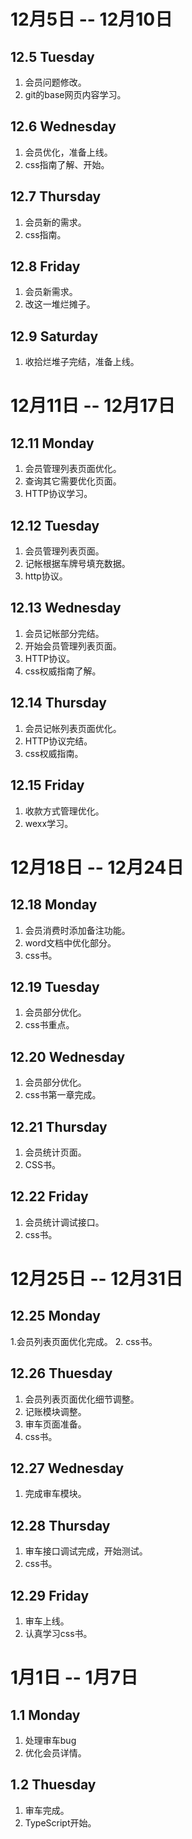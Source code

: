 # 12月5日 -- 12月10日

## 12.5 Tuesday
1. 会员问题修改。
2. git的base网页内容学习。

## 12.6 Wednesday
1. 会员优化，准备上线。
2. css指南了解、开始。

## 12.7 Thursday
1. 会员新的需求。
2. css指南。

## 12.8 Friday
1. 会员新需求。
2. 改这一堆烂摊子。

## 12.9 Saturday
1. 收拾烂堆子完结，准备上线。

# 12月11日 -- 12月17日

## 12.11 Monday
1. 会员管理列表页面优化。
2. 查询其它需要优化页面。
3. HTTP协议学习。

## 12.12 Tuesday
1. 会员管理列表页面。
2. 记帐根据车牌号填充数据。
3. http协议。

## 12.13 Wednesday
1. 会员记帐部分完结。
2. 开始会员管理列表页面。
3. HTTP协议。
4. css权威指南了解。

## 12.14 Thursday
1. 会员记帐列表页面优化。
2. HTTP协议完结。
3. css权威指南。

## 12.15 Friday
1. 收款方式管理优化。
2. wexx学习。

# 12月18日 -- 12月24日

## 12.18 Monday
1. 会员消费时添加备注功能。
2. word文档中优化部分。
3. css书。

## 12.19 Tuesday
1. 会员部分优化。
2. css书重点。

## 12.20 Wednesday
1. 会员部分优化。
2. css书第一章完成。

## 12.21 Thursday
1. 会员统计页面。
2. CSS书。

## 12.22 Friday
1. 会员统计调试接口。
2. css书。

# 12月25日 -- 12月31日

## 12.25 Monday
1.会员列表页面优化完成。
2. css书。

## 12.26 Thuesday
1. 会员列表页面优化细节调整。
2. 记账模块调整。
3. 审车页面准备。
4. css书。

## 12.27 Wednesday
1. 完成审车模块。

## 12.28 Thursday
1. 审车接口调试完成，开始测试。
2. css书。

## 12.29 Friday
1. 审车上线。
2. 认真学习css书。

# 1月1日 -- 1月7日

## 1.1 Monday
1. 处理审车bug
2. 优化会员详情。

## 1.2 Thuesday
1. 审车完成。
2. TypeScript开始。
